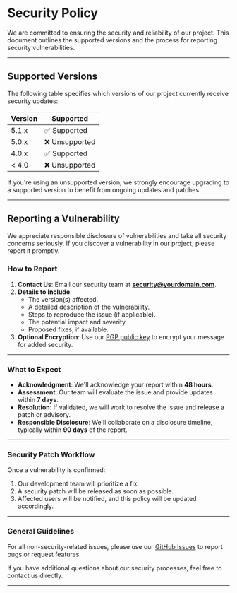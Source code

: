 
# Security Policy

We are committed to ensuring the security and reliability of our project. This document outlines the supported versions and the process for reporting security vulnerabilities.

---

## Supported Versions

The following table specifies which versions of our project currently receive security updates:

| Version | Supported          |
| ------- | ------------------ |
| 5.1.x   | ✅ Supported       |
| 5.0.x   | ❌ Unsupported     |
| 4.0.x   | ✅ Supported       |
| < 4.0   | ❌ Unsupported     |

If you're using an unsupported version, we strongly encourage upgrading to a supported version to benefit from ongoing updates and patches.

---

## Reporting a Vulnerability

We appreciate responsible disclosure of vulnerabilities and take all security concerns seriously. If you discover a vulnerability in our project, please report it promptly.

### **How to Report**

1. **Contact Us**: Email our security team at **security@yourdomain.com**.
2. **Details to Include**:
   - The version(s) affected.
   - A detailed description of the vulnerability.
   - Steps to reproduce the issue (if applicable).
   - The potential impact and severity.
   - Proposed fixes, if available.
3. **Optional Encryption**: Use our [PGP public key](#) to encrypt your message for added security.

---

### **What to Expect**

- **Acknowledgment**: We'll acknowledge your report within **48 hours**.
- **Assessment**: Our team will evaluate the issue and provide updates within **7 days**.
- **Resolution**: If validated, we will work to resolve the issue and release a patch or advisory.
- **Responsible Disclosure**: We'll collaborate on a disclosure timeline, typically within **90 days** of the report.

---

### **Security Patch Workflow**

Once a vulnerability is confirmed:
1. Our development team will prioritize a fix.
2. A security patch will be released as soon as possible.
3. Affected users will be notified, and this policy will be updated accordingly.

---

### **General Guidelines**

For all non-security-related issues, please use our [GitHub Issues](https://github.com/your-project/issues) to report bugs or request features.

If you have additional questions about our security processes, feel free to contact us directly.

---
